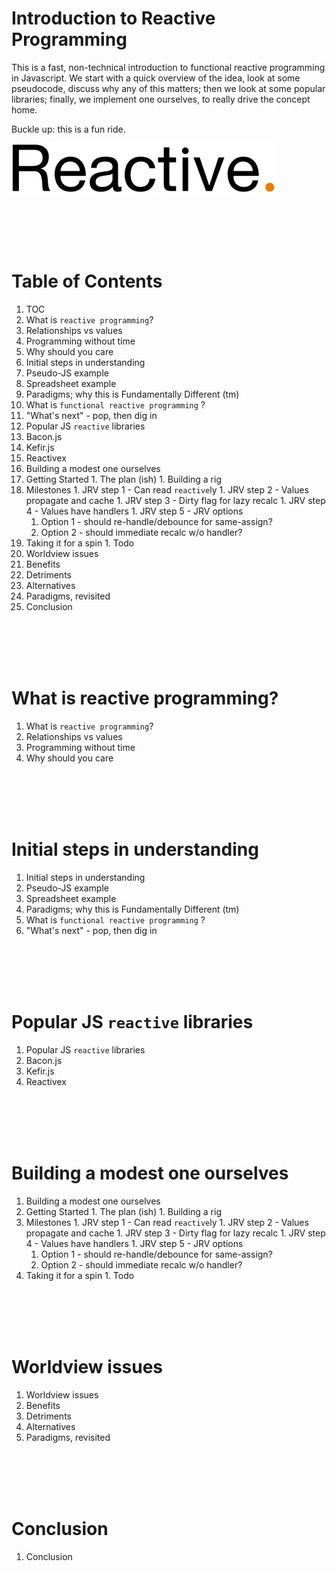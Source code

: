 # Introduction to Reactive Programming

This is a fast, non-technical introduction to functional reactive programming in
Javascript.  We start with a quick overview of the idea, look at some
pseudocode, discuss why any of this matters; then we look at some popular
libraries; finally, we implement one ourselves, to really drive the concept
home.

Buckle up: this is a fun ride.

![](../assets/reactive_logo.png)




<br/><br/><br/><br/>

# Table of Contents

1. TOC
1. What is `reactive programming`?
  1. Relationships vs values
  1. Programming without time
  1. Why should you care
1. Initial steps in understanding
  1. Pseudo-JS example
  1. Spreadsheet example
  1. Paradigms; why this is Fundamentally Different (tm)
  1. What is `functional reactive programming` ?
  1. "What's next" - pop, then dig in
1. Popular JS `reactive` libraries
  1. Bacon.js
  1. Kefir.js
  1. Reactivex
1. Building a modest one ourselves
  1. Getting Started
    1. The plan (ish)
    1. Building a rig
  1. Milestones
    1. JRV step 1 - Can read `reactive`ly
    1. JRV step 2 - Values propagate and cache
    1. JRV step 3 - Dirty flag for lazy recalc
    1. JRV step 4 - Values have handlers
    1. JRV step 5 - JRV options
      1. Option 1 - should re-handle/debounce for same-assign?
      2. Option 2 - should immediate recalc w/o handler?
  1. Taking it for a spin
    1. Todo
1. Worldview issues
  1. Benefits
  2. Detriments
  3. Alternatives
  4. Paradigms, revisited
1. Conclusion




<br/><br/><br/><br/>

# What is reactive programming?

1. What is `reactive programming`?
  1. Relationships vs values
  1. Programming without time
  1. Why should you care





<br/><br/><br/><br/>

# Initial steps in understanding

1. Initial steps in understanding
  1. Pseudo-JS example
  1. Spreadsheet example
  1. Paradigms; why this is Fundamentally Different (tm)
  1. What is `functional reactive programming` ?
  1. "What's next" - pop, then dig in





<br/><br/><br/><br/>

# Popular JS `reactive` libraries

1. Popular JS `reactive` libraries
  1. Bacon.js
  1. Kefir.js
  1. Reactivex





<br/><br/><br/><br/>

# Building a modest one ourselves

1. Building a modest one ourselves
  1. Getting Started
    1. The plan (ish)
    1. Building a rig
  1. Milestones
    1. JRV step 1 - Can read `reactive`ly
    1. JRV step 2 - Values propagate and cache
    1. JRV step 3 - Dirty flag for lazy recalc
    1. JRV step 4 - Values have handlers
    1. JRV step 5 - JRV options
      1. Option 1 - should re-handle/debounce for same-assign?
      2. Option 2 - should immediate recalc w/o handler?
  1. Taking it for a spin
    1. Todo





<br/><br/><br/><br/>

# Worldview issues

1. Worldview issues
  1. Benefits
  2. Detriments
  3. Alternatives
  4. Paradigms, revisited




<br/><br/><br/><br/>

# Conclusion

1. Conclusion